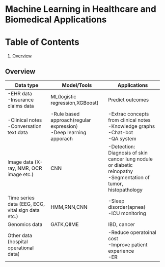 # Machine Learning in Healthcare and Biomedical Applications



# Table of Contents
1. [Overview](#Overview)



## Overview
|Data type|Model/Tools|Applications|
|---|---|---|
|-EHR data <br/>-Insurance claims data |ML(logistic regression,XGBoost)|Predict outcomes|
|-Clinical notes <br/>-Conversation text data|-Rule based approach(regular expression)<br/>-Deep learning apporach|-Extrac concepts from clinical notes <br/>-Knowledge graphs<br/>-Chat-bot<br/>-QA system|
|Image data (X-ray, NMR, OCR image etc.)|CNN|-Detection: Diagnosis of skin cancer lung nodule or diabetic reinopathy<br/>-Segmentation of tumor, histopathology|
|Time series data (EEG, ECG, vital sign data etc.)|HMM,RNN,CNN|-Sleep disorder(apnea)<br/>-ICU monitoring|
|Genomics data|GATK,QIIME|IBD, cancer|
|Other data (hospital operational data)||-Reduce operatoinal cost<br/>-Improve patient experience<br/>-ER|
